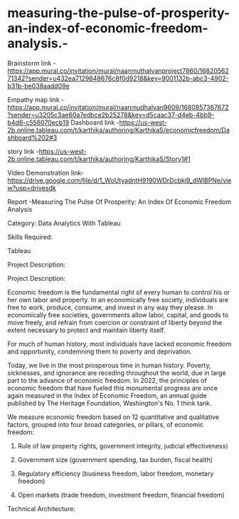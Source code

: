 # measuring-the-pulse-of-prosperity-an-index-of-economic-freedom-analysis.-

Brainstorm link -https://app.mural.co/invitation/mural/naanmuthalvanproject7860/1682056271342?sender=u432ea7129848676c8f0d9218&key=9001132b-abc3-4902-b31b-be038aadd09e

Empathy map link -https://app.mural.co/invitation/mural/naanmudhalvan9609/1680857367672?sender=u3205c3ae60a7edbce2b25278&key=d5caac37-d4eb-4bb9-b4d6-c556070ecb19
Dashboard link -https://us-west-2b.online.tableau.com/t/karthika/authoring/KarthikaS/economicfreedom/Dashboard%202#3


story link -https://us-west-2b.online.tableau.com/t/karthika/authoring/KarthikaS/Story1#1

Video Demonstration link-https://drive.google.com/file/d/1_WoUtyadntH9190WDrDcbkj9_dWlBPNe/view?usp=drivesdk

Report -Measuring The Pulse Of Prosperity: An Index Of Economic Freedom Analysis

Category: Data Analytics With Tableau

Skills Required:

Tableau

Project Description:

Project Description:

Economic freedom is the fundamental right of every human to control his or her own labor and property. In an economically free society, individuals are free to work, produce, consume, and invest in any way they please. In economically free societies, governments allow labor, capital, and goods to move freely, and refrain from coercion or constraint of liberty beyond the extent necessary to protect and maintain liberty itself.

For much of human history, most individuals have lacked economic freedom and opportunity, condemning them to poverty and deprivation.

Today, we live in the most prosperous time in human history. Poverty, sicknesses, and ignorance are receding throughout the world, due in large part to the advance of economic freedom. In 2022, the principles of economic freedom that have fueled this monumental progress are once again measured in the Index of Economic Freedom, an annual guide published by The Heritage Foundation, Washington's No. 1 think tank.

We measure economic freedom based on 12 quantitative and qualitative factors, grouped into four broad categories, or pillars, of economic freedom:

1)	Rule of law property rights, government integrity, judicial effectiveness)

2)	Government size (government spending, tax burden, fiscal health)

3)	Regulatory efficiency (business freedom, labor freedom, monetary freedom)

4)	Open markets (trade freedom, investment freedom, financial freedom)

Technical Architecture:
